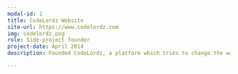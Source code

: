```yaml
---
modal-id: 1
title: CodeLordz Website
site-url: https://www.codelordz.com
img: codelordz.png
role: Side-project founder
project-date: April 2014
description: Founded CodeLordz, a platform which tries to change the way software developers get recruited. It targets developers who are not necessarily actively looking for a job.

---
```

